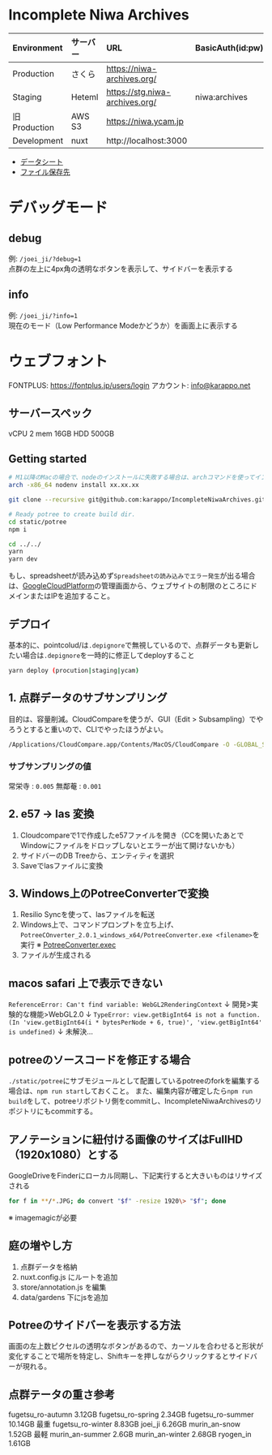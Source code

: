 # Incomplete Niwa Archives

| Environment   | サーバー  | URL                              | BasicAuth(id:pw) |
|:--------------|:---------|:---------------------------------|:-----------------|
| Production    | さくら    | https://niwa-archives.org/       |                  |
| Staging       | Heteml   | https://stg.niwa-archives.org/   | niwa:archives    |
| 旧 Production | AWS S3   | https://niwa.ycam.jp             |                  |
| Development   | nuxt     | http://localhost:3000            |                  |


- [データシート](https://docs.google.com/spreadsheets/d/1F7sd4dz2FHWiagmLGDLwmeUK1U3XCWhjIApzdLXyRmo/edit#gid=0)
- [ファイル保存先](https://drive.google.com/drive/u/0/folders/1mwweu4PCDgja-3FXoQ1Pl4zvc-W9X_in)


# デバッグモード

## debug
例: `/joei_ji/?debug=1`<br>
点群の左上に4px角の透明なボタンを表示して、サイドバーを表示する

## info
例: `/joei_ji/?info=1`<br>
現在のモード（Low Performance Modeかどうか）を画面上に表示する

# ウェブフォント

FONTPLUS: https://fontplus.jp/users/login
アカウント: info@karappo.net

## サーバースペック

vCPU 2
mem 16GB
HDD 500GB

## Getting started

```sh
# M1以降のMacの場合で、nodeのインストールに失敗する場合は、archコマンドを使ってインストールすること
arch -x86_64 nodenv install xx.xx.xx
```

```sh
git clone --recursive git@github.com:karappo/IncompleteNiwaArchives.git

# Ready potree to create build dir.
cd static/potree
npm i

cd ../../
yarn
yarn dev
```

もし、spreadsheetが読み込めず`Spreadsheetの読み込みでエラー発生`が出る場合は、[GoogleCloudPlatform](https://console.cloud.google.com/apis/credentials/key/c238b06c-505e-4198-91bf-6557605ab380?hl=ja&project=proxies-of-client)の管理画面から、ウェブサイトの制限のところにドメインまたはIPを追加すること。

## デプロイ

基本的に、pointcolud/は`.depignore`で無視しているので、点群データも更新したい場合は`.depignore`を一時的に修正してdeployすること

```sh
yarn deploy (procution|staging|ycam)
```

## 1. 点群データのサブサンプリング

目的は、容量削減。CloudCompareを使うが、GUI（Edit > Subsampling）でやろうとすると重いので、CLIでやったほうがよい。

```sh
/Applications/CloudCompare.app/Contents/MacOS/CloudCompare -O -GLOBAL_SHIFT AUTO /path/to/raw-data.e57  -C_EXPORT_FMT E57 -SS SPATIAL 0.0725 -SAVE_CLOUDS ALL_AT_ONCE
```

### サブサンプリングの値

常栄寺 : `0.005`
無鄰菴 : `0.001`

## 2. e57 → las 変換

1. Cloudcompareで1で作成したe57ファイルを開き（CCを開いたあとでWindowにファイルをドロップしないとエラーが出て開けないかも）
2. サイドバーのDB Treeから、エンティティを選択
3. Saveでlasファイルに変換

## 3. Windows上のPotreeConverterで変換

1. Resilio Syncを使って、lasファイルを転送
2. Windows上で、コマンドプロンプトを立ち上げ、`PotreeCOnverter_2.0.1_windows_x64/PotreeConverter.exe <filename>`を実行 ※ [PotreeConverter.exec](https://www.dropbox.com/sh/anvft1ce9459uil/AADVTVpd-N5yOPq33OjnvgNfa?dl=0)
3. ファイルが生成される

## macos safari 上で表示できない

`ReferenceError: Can't find variable: WebGL2RenderingContext`
↓
開発>実験的な機能>WebGL2.0
↓
`TypeError: view.getBigInt64 is not a function. (In 'view.getBigInt64(i * bytesPerNode + 6, true)', 'view.getBigInt64' is undefined)`
↓
未解決…

## potreeのソースコードを修正する場合

`./static/potree`にサブモジュールとして配置しているpotreeのforkを編集する場合は、`npm run start`しておくこと。
また、編集内容が確定したら`npm run build`をして、potreeリポジトリ側をcommitし、IncompleteNiwaArchivesのリポジトリにもcommitする。

## アノテーションに紐付ける画像のサイズはFullHD（1920x1080）とする

GoogleDriveをFinderにローカル同期し、下記実行すると大きいものはリサイズされる

```sh
for f in **/*.JPG; do convert "$f" -resize 1920\> "$f"; done
```
※ imagemagicが必要


## 庭の増やし方

1. 点群データを格納
1. nuxt.config.js にルートを追加
1. store/annotation.js を編集
1. data/gardens 下にjsを追加

## Potreeのサイドバーを表示する方法

画面の左上数ピクセルの透明なボタンがあるので、カーソルを合わせると形状が変化することで場所を特定し、Shiftキーを押しながらクリックするとサイドバーが現れる。

## 点群テータの重さ参考

fugetsu_ro-autumn 3.12GB
fugetsu_ro-spring 2.34GB
fugetsu_ro-summer 10.14GB 最重
fugetsu_ro-winter 8.83GB
joei_ji 6.26GB
murin_an-snow 1.52GB 最軽
murin_an-summer 2.6GB
murin_an-winter 2.68GB
ryogen_in 1.61GB
